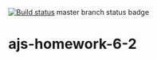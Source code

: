 [![Build status](https://ci.appveyor.com/api/projects/status/i621ldkxkakg8ut2?svg=true)](https://ci.appveyor.com/project/Vestanu/ajs-homework-6-2)
master branch status badge
# ajs-homework-6-2
